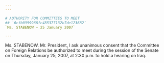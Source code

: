```yaml
---
---

# AUTHORITY FOR COMMITTEES TO MEET
## `6efb0999968fe485377132b7de123682`
`Ms. STABENOW — 25 January 2007`

---
```



Ms. STABENOW. Mr. President, I ask unanimous consent that the 
Committee on Foreign Relations be authorized to meet during the session 
of the Senate on Thursday, January 25, 2007, at 2:30 p.m. to hold a 
hearing on Iraq.